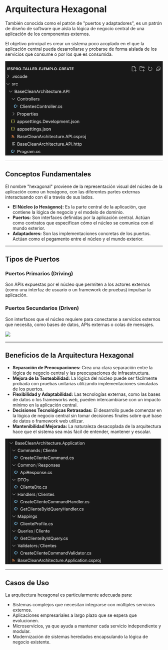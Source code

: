 # Arquitectura Hexagonal

<div class="grid grid-cols-2 gap-4">
<div>

También conocida como el patrón de "puertos y adaptadores", es un patrón de diseño de software que aísla la lógica de negocio central de una aplicación de los componentes externos.

El objetivo principal es crear un sistema poco acoplado en el que la aplicación central pueda desarrollarse y probarse de forma aislada de los servicios que consume o por los que es consumida.

</div>
<div>

<img src="/ImagesClean/api.png" alt="API" style="height: 300px; width: auto; margin: auto;"/>

</div>
</div>

---

## Conceptos Fundamentales

El nombre "hexagonal" proviene de la representación visual del núcleo de la aplicación como un hexágono, con las diferentes partes externas interactuando con él a través de sus lados.

- **El Núcleo (o Hexágono):** Es la parte central de la aplicación, que contiene la lógica de negocio y el modelo de dominio.
- **Puertos:** Son interfaces definidas por la aplicación central. Actúan como contratos que especifican cómo el núcleo se comunica con el mundo exterior.
- **Adaptadores:** Son las implementaciones concretas de los puertos. Actúan como el pegamento entre el núcleo y el mundo exterior.

---

## Tipos de Puertos

<div class="grid grid-cols-2 gap-4">
<div>

### Puertos Primarios (Driving)

Son APIs expuestas por el núcleo que permiten a los actores externos (como una interfaz de usuario o un framework de pruebas) impulsar la aplicación.

</div>
<div>

### Puertos Secundarios (Driven)

Son interfaces que el núcleo requiere para conectarse a servicios externos que necesita, como bases de datos, APIs externas o colas de mensajes.

</div>
</div>

<img class="h-64 mx-auto" src="https://miro.medium.com/v2/resize:fit:1400/0*3FZGIgynXuegHO4Y.">

---

## Beneficios de la Arquitectura Hexagonal

<div class="grid grid-cols-2 gap-4">
<div>

- **Separación de Preocupaciones:** Crea una clara separación entre la lógica de negocio central y las preocupaciones de infraestructura.
- **Mejora de la Testeabilidad:** La lógica del núcleo puede ser fácilmente probada con pruebas unitarias utilizando implementaciones simuladas de los puertos.
- **Flexibilidad y Adaptabilidad:** Las tecnologías externas, como las bases de datos o los frameworks web, pueden intercambiarse con un impacto mínimo en la aplicación central.
- **Decisiones Tecnológicas Retrasadas:** El desarrollo puede comenzar en la lógica de negocio central sin tomar decisiones finales sobre qué base de datos o framework web utilizar.
- **Mantenibilidad Mejorada:** La naturaleza desacoplada de la arquitectura hace que el sistema sea más fácil de entender, mantener y escalar.

</div>
<div>

<img src="/ImagesClean/aplica.png" alt="Aplicaciones" style="height: 400px; width: auto; margin: auto;"/>

</div>
</div>

---

## Casos de Uso

La arquitectura hexagonal es particularmente adecuada para:

- Sistemas complejos que necesitan integrarse con múltiples servicios externos.
- Aplicaciones empresariales a largo plazo que se espera que evolucionen.
- Microservicios, ya que ayuda a mantener cada servicio independiente y modular.
- Modernización de sistemas heredados encapsulando la lógica de negocio existente.
